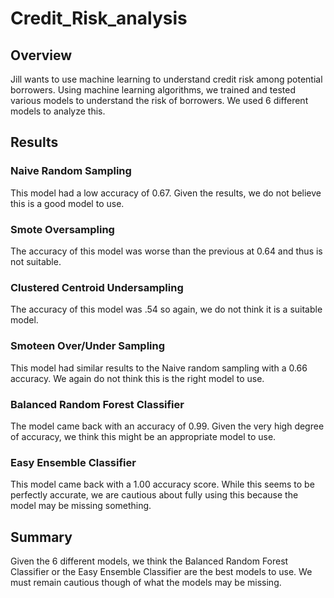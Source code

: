 # Credit_Risk_analysis
## Overview
Jill wants to use machine learning to understand credit risk among potential borrowers. Using machine learning algorithms, we trained and tested various models to understand the risk of borrowers. We used 6 different models to analyze this.
## Results
### Naive Random Sampling
This model had a low accuracy of 0.67. Given the results, we do not believe this is a good model to use.
### Smote Oversampling
The accuracy of this model was worse than the previous at 0.64 and thus is not suitable.
### Clustered Centroid Undersampling
The accuracy of this model was .54 so again, we do not think it is a suitable model.
### Smoteen Over/Under Sampling
This model had similar results to the Naive random sampling with a 0.66 accuracy. We again do not think this is the right model to use.
### Balanced Random Forest Classifier
The model came back with an accuracy of 0.99. Given the very high degree of accuracy, we think this might be an appropriate model to use.
### Easy Ensemble Classifier
This model came back with a 1.00 accuracy score. While this seems to be perfectly accurate, we are cautious about fully using this because the model may be missing something.
## Summary
Given the 6 different models, we think the Balanced Random Forest Classifier or the Easy Ensemble Classifier are the best models to use. We must remain cautious though of what the models may be missing.
